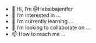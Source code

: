 - 👋 Hi, I’m @Hebsibajenifer
- 👀 I’m interested in ...
- 🌱 I’m currently learning ...
- 💞️ I’m looking to collaborate on ...
- 📫 How to reach me ...

<!---
Hebsibajenifer/Hebsibajenifer is a ✨ special ✨ repository because its `README.md` (this file) appears on your GitHub profile.
You can click the Preview link to take a look at your changes.
--->
